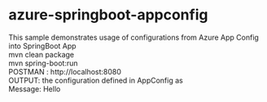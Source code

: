 # azure-springboot-appconfig
This sample demonstrates usage of configurations from Azure App Config into SpringBoot App\
mvn clean package\
mvn spring-boot:run\
POSTMAN : http://localhost:8080\
OUTPUT: the configuration defined in AppConfig as\
Message: Hello